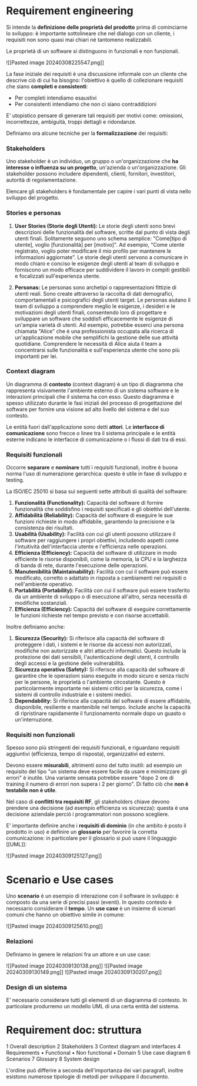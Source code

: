# Requirement engineering

Si intende la **definizione delle proprietà del prodotto** prima di cominciarne lo sviluppo: è importante sottolineare che nel dialogo con un cliente,  i requisiti non sono quasi mai chiari né tantomeno realizzabili.

Le proprietà di un software si distinguono in funzionali e non funzionali.

![[Pasted image 20240308225547.png]]

La fase iniziale dei requisiti è una discussione informale con un cliente che descrive ciò di cui ha bisogno: l'obiettivo è quello di collezionare requisiti che siano **completi e consistenti**:
- Per completi intendiamo esaustivi
- Per consistenti intendiamo che non ci siano contraddizioni

E' utopistico pensare di generare tali requisiti per motivi come: omissioni, incorrettezze,  ambiguità, troppi dettagli e ridondanze.

Definiamo ora alcune tecniche per la **formalizzazione** dei requisiti:
### Stakeholders

Uno stakeholder è un individuo, un gruppo o un'organizzazione che **ha interesse o influenza su un progetto**, un'azienda o un'organizzazione. Gli stakeholder possono includere dipendenti, clienti, fornitori, investitori, autorità di regolamentazione.

Elencare gli stakeholders è fondamentale per capire i vari punti di vista nello sviluppo del progetto.

### Stories e personas

1. **User Stories (Storie degli Utenti):** Le storie degli utenti sono brevi descrizioni delle funzionalità del software, scritte dal punto di vista degli utenti finali. Solitamente seguono uno schema semplice: "Come\[tipo di utente\], voglio \[funzionalità\] per \[motivo\]". Ad esempio, "Come utente registrato, voglio poter modificare il mio profilo per mantenere le informazioni aggiornate". Le storie degli utenti servono a comunicare in modo chiaro e conciso le esigenze degli utenti al team di sviluppo e forniscono un modo efficace per suddividere il lavoro in compiti gestibili e focalizzati sull'esperienza utente.
    
2. **Personas:** Le personas sono archetipi o rappresentazioni fittizie di utenti reali. Sono create attraverso la raccolta di dati demografici, comportamentali e psicografici degli utenti target. Le personas aiutano il team di sviluppo a comprendere meglio le esigenze, i desideri e le motivazioni degli utenti finali, consentendo loro di progettare e sviluppare un software che soddisfi efficacemente le esigenze di un'ampia varietà di utenti. Ad esempio, potrebbe esserci una persona chiamata "Alice" che è una professionista occupata alla ricerca di un'applicazione mobile che semplifichi la gestione delle sue attività quotidiane. Comprendere le necessità di Alice aiuta il team a concentrarsi sulle funzionalità e sull'esperienza utente che sono più importanti per lei.

### Context diagram

Un diagramma di **contesto** (context diagram) è un tipo di diagramma che rappresenta visivamente l'ambiente esterno di un sistema software e le interazioni principali che il sistema ha con esso. Questo diagramma è spesso utilizzato durante le fasi iniziali del processo di progettazione del software per fornire una visione ad alto livello del sistema e del suo contesto.

Le entità fuori dall'applicazione sono detti **attori**.
Le **interfacce di comunicazione** sono frecce o  linee tra il sistema principale e le entità esterne indicano le interfacce di comunicazione o i flussi di dati tra di essi.

### Requisiti funzionali

Occorre **separare** e **nominare** tutti i requisiti funzionali, inoltre è buona norma l'uso di numerazione gerarchica: questo è utile in fase di sviluppo e testing.

La ISO/IEC 25010 si basa sui seguenti sette attributi di qualità del software:

1. **Funzionalità (Functionality):** Capacità del software di fornire funzionalità che soddisfino i requisiti specificati e gli obiettivi dell'utente.
2. **Affidabilità (Reliability):** Capacità del software di eseguire le sue funzioni richieste in modo affidabile, garantendo la precisione e la consistenza dei risultati.
3. **Usabilità (Usability):** Facilità con cui gli utenti possono utilizzare il software per raggiungere i propri obiettivi, includendo aspetti come l'intuitività dell'interfaccia utente e l'efficienza nelle operazioni. 
4. **Efficienza (Efficiency):** Capacità del software di utilizzare in modo efficiente le risorse disponibili, come la memoria, la CPU e la larghezza di banda di rete, durante l'esecuzione delle operazioni.
5. **Manutenibilità (Maintainability):** Facilità con cui il software può essere modificato, corretto o adattato in risposta a cambiamenti nei requisiti o nell'ambiente operativo.
6. **Portabilità (Portability):** Facilità con cui il software può essere trasferito da un ambiente di sviluppo o di esecuzione all'altro, senza necessità di modifiche sostanziali.
7. **Efficienza (Efficiency):** Capacità del software di eseguire correttamente le funzioni richieste nel tempo previsto e con risorse accettabili.

Inoltre definiamo anche:

1. **Sicurezza (Security):** Si riferisce alla capacità del software di proteggere i dati, i sistemi e le risorse da accessi non autorizzati, modifiche non autorizzate e altri attacchi informatici. Questo include la protezione dei dati sensibili, l'autenticazione degli utenti, il controllo degli accessi e la gestione delle vulnerabilità.
2. **Sicurezza operativa (Safety):** Si riferisce alla capacità del software di garantire che le operazioni siano eseguite in modo sicuro e senza rischi per le persone, le proprietà o l'ambiente circostante. Questo è particolarmente importante nei sistemi critici per la sicurezza, come i sistemi di controllo industriale e i sistemi medici.
3. **Dependability:** Si riferisce alla capacità del software di essere affidabile, disponibile, resiliente e mantenibile nel tempo. Include anche la capacità di ripristinare rapidamente il funzionamento normale dopo un guasto o un'interruzione.

### Requisiti non funzionali

Spesso sono più stringenti dei requisiti funzionali, e riguardano requisiti aggiuntivi (efficienza, tempo di risposta), organizzativi ed esterni.

Devono essere **misurabili**, altrimenti sono del tutto inutili: ad esempio un requisito del tipo "un sistema deve essere facile da usare e minimizzare gli errori" è inutile. Una variante sensata potrebbe essere "dopo 2 ore di training il numero di errori non supera i 2 per giorno".
Di fatto ciò che **non è testabile non è utile**.

Nel caso di **conflitti tra requisiti RF**, gli stakeholders chiave devono prendere una decisione (ad esempio efficienza vs sicurezza): questa è una decisione aziendale perciò i programmatori non possono scegliere.

E' importante definire anche i **requisiti di dominio** (in che ambito è posto il prodotto in uso) e definire un **glossario** per favorire la corretta comunicazione: in particolare per il glossario si può usare il linguaggio [[UML]]:

![[Pasted image 20240309125127.png]]

# Scenario e Use cases

Uno **scenario** è un esempio di interazione con il software in sviluppo: è composto da una serie di precisi passi (eventi). In questo contesto è necessario considerare il **tempo**.
Un **use case** è un insieme di scenari comuni che hanno un obiettivo simile in comune:

![[Pasted image 20240309125610.png]]

### Relazioni

Definiamo in genere le relazioni fra un attore e un use case:

![[Pasted image 20240309130138.png]]
![[Pasted image 20240309130149.png]]
![[Pasted image 20240309130207.png]]

### Design di un sistema

E' necessario considerare tutti gli elementi di un diagramma di contesto. In particolare produrremo un modello UML di una certa entità del sistema.

# Requirement doc: struttura

1 Overall description
2 Stakeholders
3 Context diagram and interfaces
4 Requirements
	• Functional
	• Non functional
	• Domain
5 Use case diagram
6 Scenarios
7 Glossary
8 System design

L'ordine può differire a seconda dell'importanza dei vari paragrafi, inoltre esistono numerose tipologie di metodi per sviluppare il documento.